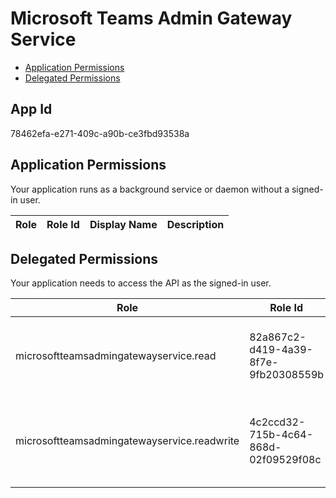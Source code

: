 # Microsoft Teams Admin Gateway Service
- [Application Permissions](#application-permissions)
- [Delegated Permissions](#delegated-permissions)

## App Id
78462efa-e271-409c-a90b-ce3fbd93538a

## Application Permissions
Your application runs as a background service or daemon without a signed-in user.

| Role | Role Id | Display Name | Description |
|---|---|---|---|

## Delegated Permissions
Your application needs to access the API as the signed-in user. 

| Role | Role Id | Display Name | Description |
|---|---|---|---|
| microsoftteamsadmingatewayservice.read | 82a867c2-d419-4a39-8f7e-9fb20308559b | microsoftteamsadmingatewayservice.read | gives read access to Teams Admin Gateway Service |
| microsoftteamsadmingatewayservice.readwrite | 4c2ccd32-715b-4c64-868d-02f09529f08c | MicrosoftTeamsAdminGatewayService.ReadWrite | gives read-write access to Teams Admin Gateway Service |

